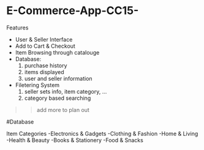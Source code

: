 # E-Commerce-App-CC15-
Features
- User & Seller Interface
- Add to Cart & Checkout
- Item Browsing through catalouge
- Database:
  1. purchase history
  2. items displayed
  3. user and seller information
- Filetering System
   1. seller sets info, item category, ...
   2. category based searching

>> add more to plan out

#Database

Item Categories
-Electronics & Gadgets
-Clothing & Fashion
-Home & Living
-Health & Beauty
-Books & Stationery
-Food & Snacks
